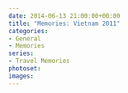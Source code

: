 ```yaml
---
date: 2014-06-13 21:00:00+00:00
title: "Memories: Vietnam 2011"
categories:
- General
- Memories
series: 
- Travel Memories
photoset: 
images: 
---
```


